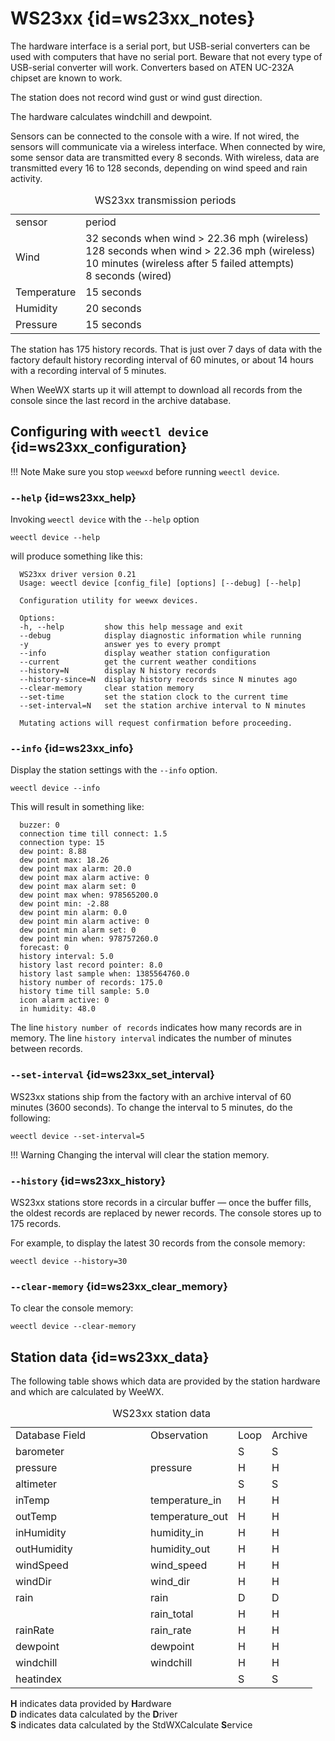 # WS23xx {id=ws23xx_notes}

The hardware interface is a serial port, but USB-serial converters
can be used with computers that have no serial port. Beware that
not every type of USB-serial converter will work. Converters based
on ATEN UC-232A chipset are known to work.

The station does not record wind gust or wind gust direction.

The hardware calculates windchill and dewpoint.

Sensors can be connected to the console with a wire.  If not wired,
the sensors will communicate via a wireless interface.  When
connected by wire, some sensor data are transmitted every 8
seconds.  With wireless, data are transmitted every 16 to 128
seconds, depending on wind speed and rain activity.

<table class='station_data'>
  <caption>WS23xx transmission periods</caption>
  <tbody>
    <tr class="first_row"><td>sensor</td><td>period</td></tr>
    <tr><td>Wind</td>
      <td>32 seconds when wind > 22.36 mph (wireless)<br/>
        128 seconds when wind > 22.36 mph (wireless)<br/>
        10 minutes (wireless after 5 failed attempts)<br/>
        8 seconds (wired)
    </td></tr>
    <tr><td>Temperature</td><td>15 seconds</td></tr>
    <tr><td>Humidity</td><td>20 seconds</td></tr>
    <tr><td>Pressure</td><td>15 seconds</td></tr>
  </tbody>
</table>

The station has 175 history records. That is just over 7 days of data with the
factory default history recording interval of 60 minutes, or about 14 hours with
a recording interval of 5 minutes.

When WeeWX starts up it will attempt to download all records from the console
since the last record in the archive database.


## Configuring with `weectl device` {id=ws23xx_configuration}

!!! Note
    Make sure you stop `weewxd` before running `weectl device`.

### `--help` {id=ws23xx_help}

Invoking `weectl device` with the `--help` option

    weectl device --help

will produce something like this:

```
  WS23xx driver version 0.21
  Usage: weectl device [config_file] [options] [--debug] [--help]

  Configuration utility for weewx devices.

  Options:
  -h, --help         show this help message and exit
  --debug            display diagnostic information while running
  -y                 answer yes to every prompt
  --info             display weather station configuration
  --current          get the current weather conditions
  --history=N        display N history records
  --history-since=N  display history records since N minutes ago
  --clear-memory     clear station memory
  --set-time         set the station clock to the current time
  --set-interval=N   set the station archive interval to N minutes

  Mutating actions will request confirmation before proceeding.
```

### `--info` {id=ws23xx_info}

Display the station settings with the `--info` option.

    weectl device --info

This will result in something like:

```
  buzzer: 0
  connection time till connect: 1.5
  connection type: 15
  dew point: 8.88
  dew point max: 18.26
  dew point max alarm: 20.0
  dew point max alarm active: 0
  dew point max alarm set: 0
  dew point max when: 978565200.0
  dew point min: -2.88
  dew point min alarm: 0.0
  dew point min alarm active: 0
  dew point min alarm set: 0
  dew point min when: 978757260.0
  forecast: 0
  history interval: 5.0
  history last record pointer: 8.0
  history last sample when: 1385564760.0
  history number of records: 175.0
  history time till sample: 5.0
  icon alarm active: 0
  in humidity: 48.0
```


The line `history number of records` indicates how many records are in memory.
The line `history interval` indicates the number of minutes between records.

### `--set-interval` {id=ws23xx_set_interval}

WS23xx stations ship from the factory with an archive interval of 60 minutes
(3600 seconds). To change the interval to 5 minutes, do the following:

    weectl device --set-interval=5

!!! Warning
    Changing the interval will clear the station memory.

### `--history` {id=ws23xx_history}

WS23xx stations store records in a circular buffer &mdash; once the
buffer fills, the oldest records are replaced by newer records.
The console stores up to 175 records.

For example, to display the latest 30 records from the console memory:

    weectl device --history=30

### `--clear-memory` {id=ws23xx_clear_memory}

To clear the console memory:

    weectl device --clear-memory

## Station data {id=ws23xx_data}

The following table shows which data are provided by the station hardware
and which are calculated by WeeWX.

<table class='station_data'>
  <caption>WS23xx station data</caption>
  <tbody class='code'>
    <tr class="first_row">
      <td style='width:200px'>Database Field</td>
      <td>Observation</td>
      <td>Loop</td>
      <td>Archive</td>
    </tr>
    <tr>
      <td class='first_col'>barometer</td>
      <td></td>
      <td>S</td>
      <td>S</td>
    </tr>
    <tr>
      <td class='first_col'>pressure</td>
      <td>pressure</td>
      <td>H</td>
      <td>H</td>
    </tr>
    <tr>
      <td class='first_col'>altimeter</td>
      <td></td>
      <td>S</td>
      <td>S</td>
    </tr>
    <tr>
      <td class='first_col'>inTemp</td>
      <td>temperature_in</td>
      <td>H</td>
      <td>H</td>
    </tr>
    <tr>
      <td class='first_col'>outTemp</td>
      <td>temperature_out</td>
      <td>H</td>
      <td>H</td>
    </tr>
    <tr>
      <td class='first_col'>inHumidity</td>
      <td>humidity_in</td>
      <td>H</td>
      <td>H</td>
    </tr>
    <tr>
      <td class='first_col'>outHumidity</td>
      <td>humidity_out</td>
      <td>H</td>
      <td>H</td>
    </tr>
    <tr>
      <td class='first_col'>windSpeed</td>
      <td>wind_speed</td>
      <td>H</td>
      <td>H</td>
    </tr>
    <tr>
      <td class='first_col'>windDir</td>
      <td>wind_dir</td>
      <td>H</td>
      <td>H</td>
    </tr>
    <tr>
      <td class='first_col'>rain</td>
      <td>rain</td>
      <td>D</td>
      <td>D</td>
    </tr>
    <tr>
      <td class='first_col'></td>
      <td>rain_total</td>
      <td>H</td>
      <td>H</td>
    </tr>
    <tr>
      <td class='first_col'>rainRate</td>
      <td>rain_rate</td>
      <td>H</td>
      <td>H</td>
    </tr>
    <tr>
      <td class='first_col'>dewpoint</td>
      <td>dewpoint</td>
      <td>H</td>
      <td>H</td>
    </tr>
    <tr>
      <td class='first_col'>windchill</td>
      <td>windchill</td>
      <td>H</td>
      <td>H</td>
    </tr>
    <tr>
      <td class='first_col'>heatindex</td>
      <td></td>
      <td>S</td>
      <td>S</td>
    </tr>
  </tbody>
</table>

<p class='station_data_key'>
  <b>H</b> indicates data provided by <b>H</b>ardware<br/>
  <b>D</b> indicates data calculated by the <b>D</b>river<br/>
  <b>S</b> indicates data calculated by the StdWXCalculate <b>S</b>ervice<br/>
</p>

